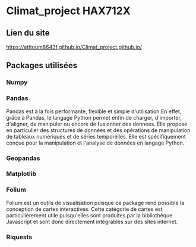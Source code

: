# Climat_project HAX712X

##   Lien du site
https://atttoum8643f.github.io/Climat_project.github.io/

## Packages utilisées
### Numpy
### Pandas
Pandas est à la fois performante, flexible et simple d'utilisation.En effet, grâce à Pandas, le langage Python permet enfin de charger, d'importer, d'aligner, de manipuler ou encore de fusionner des données. Elle propose en particulier des structures de données et des opérations de manipulation de tableaux numériques et de séries temporelles. Elle est spécifiquement conçue pour la manipulation et l'analyse de données en langage Python. 
### Geopandas
### Matplotlib
### Folium
Folium est un outils de visualisation puisque ce package rend possible la conception de cartes interactives. Cette catégorie de cartes est particulièrement utile puisqu'elles sont produites par la bibliothèque Javascript et sont donc directement intégrables sur des sites internet.
### Riquests
